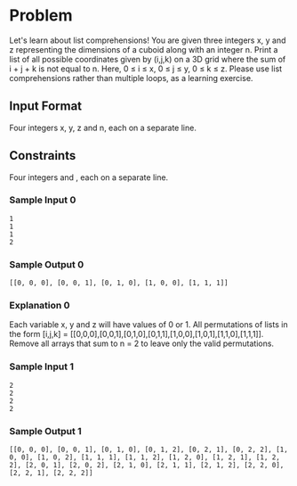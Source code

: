 # Problem
Let's learn about list comprehensions! You are given three integers x, y and z representing the dimensions of a cuboid along with an integer n. Print a list of all possible coordinates given by (i,j,k) on a 3D grid where the sum of i + j + k is not equal to n. Here, 0 ≤ i ≤ x, 0 ≤ j ≤ y, 0 ≤ k ≤ z. Please use list comprehensions rather than multiple loops, as a learning exercise.


## Input Format
Four integers x, y, z and n, each on a separate line.

## Constraints
Four integers  and , each on a separate line.

### Sample Input 0
```   
1
1
1
2

```
### Sample Output 0
```
[[0, 0, 0], [0, 0, 1], [0, 1, 0], [1, 0, 0], [1, 1, 1]]
```
### Explanation 0
Each variable x, y and z will have values of 0 or 1. All permutations of lists in the form 
[i,j,k] = [[0,0,0],[0,0,1],[0,1,0],[0,1,1],[1,0,0],[1,0,1],[1,1,0],[1,1,1]].
Remove all arrays that sum to n = 2 to leave only the valid permutations.

### Sample Input 1
```
2
2
2
2
```
### Sample Output 1
```
[[0, 0, 0], [0, 0, 1], [0, 1, 0], [0, 1, 2], [0, 2, 1], [0, 2, 2], [1, 0, 0], [1, 0, 2], [1, 1, 1], [1, 1, 2], [1, 2, 0], [1, 2, 1], [1, 2, 2], [2, 0, 1], [2, 0, 2], [2, 1, 0], [2, 1, 1], [2, 1, 2], [2, 2, 0], [2, 2, 1], [2, 2, 2]]

```
